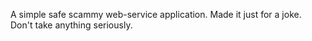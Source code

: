 A simple safe scammy web-service application.
Made it just for a joke. Don't take anything seriously.

